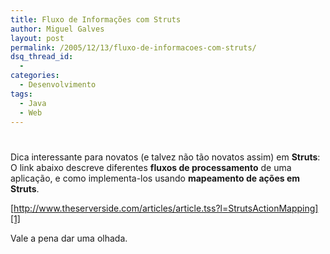```yaml
---
title: Fluxo de Informações com Struts
author: Miguel Galves
layout: post
permalink: /2005/12/13/fluxo-de-informacoes-com-struts/
dsq_thread_id:
  - 
categories:
  - Desenvolvimento
tags:
  - Java
  - Web
---
```

# 

Dica interessante para novatos (e talvez não tão novatos assim) em **Struts**: O link abaixo descreve diferentes **fluxos de processamento** de uma aplicação, e como implementa-los usando **mapeamento de ações em Struts**.

[http://www.theserverside.com/articles/article.tss?l=StrutsActionMapping][1]

 [1]: http://www.theserverside.com/tt/articles/article.tss?l=StrutsActionMapping

Vale a pena dar uma olhada.